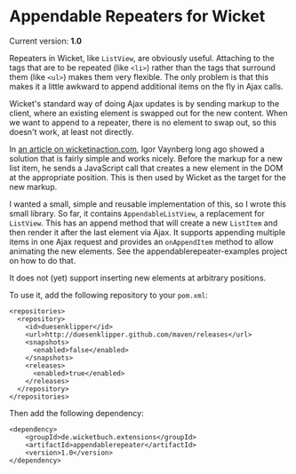 # Appendable Repeaters for Wicket

Current version: **1.0**

Repeaters in Wicket, like `ListView`, are obviously useful. Attaching to the tags that are to be repeated (like `<li>`) rather than the tags that surround them (like `<ul>`) makes them very flexible. The only problem is that this makes it a little awkward to append additional items on the fly in Ajax calls.

Wicket's standard way of doing Ajax updates is by sending markup to the client, where an existing element is swapped out for the new content. When we want to append to a repeater, there is no element to swap out, so this doesn't work, at least not directly.

In [an article on wicketinaction.com](http://wicketinaction.com/2008/10/repainting-only-newly-created-repeater-items-via-ajax/), Igor Vaynberg long ago showed a solution that is fairly simple and works nicely. Before the markup for a new list item, he sends a JavaScript call that creates a new element in the DOM at the appropriate position. This is then used by Wicket as the target for the new markup.

I wanted a small, simple and reusable implementation of this, so I wrote this small library. So far, it contains `AppendableListView`, a replacement for `ListView`. This has an append method that will create a new `ListItem` and then render it after the last element via Ajax. It supports appending multiple items in one Ajax request and provides an `onAppendItem` method to allow animating the new elements. See the appendablerepeater-examples project on how to do that.

It does not (yet) support inserting new elements at arbitrary positions.

To use it, add the following repository to your `pom.xml`:

    <repositories>
      <repository>
        <id>duesenklipper</id>
        <url>http://duesenklipper.github.com/maven/releases</url>
        <snapshots>
          <enabled>false</enabled>
        </snapshots>
        <releases>
          <enabled>true</enabled>
        </releases>
      </repository>
    </repositories>

Then add the following dependency:

    <dependency>
        <groupId>de.wicketbuch.extensions</groupId>
        <artifactId>appendablerepeater</artifactId>
        <version>1.0</version>
    </dependency>

